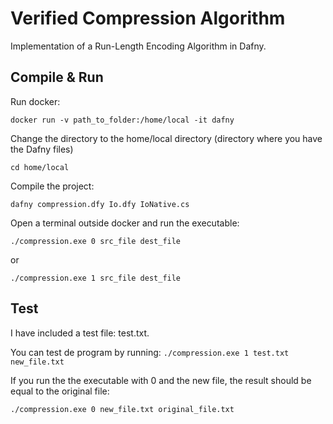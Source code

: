 # Verified Compression Algorithm

Implementation of a Run-Length Encoding Algorithm in Dafny.

## Compile & Run

Run docker:

`docker run -v path_to_folder:/home/local -it dafny`

Change the directory to the home/local directory (directory where you have the Dafny files)

`cd home/local`

Compile the project:

`dafny compression.dfy Io.dfy IoNative.cs`

Open a terminal outside docker and run the executable:

`./compression.exe 0 src_file dest_file`

or

`./compression.exe 1 src_file dest_file`

## Test

I have included a test file: test.txt.

You can test de program by running: `./compression.exe 1 test.txt new_file.txt`

If you run the the executable with 0 and the new file, the result should be equal to the original file:

`./compression.exe 0 new_file.txt original_file.txt`